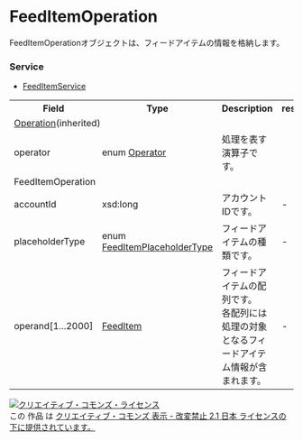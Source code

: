 # FeedItemOperation
FeedItemOperationオブジェクトは、フィードアイテムの情報を格納します。

### Service
+ [FeedItemService](../services/FeedItemService.md)

<table>
 <tr>
  <th>Field</th>
  <th>Type</th>
  <th>Description</th>
  <th>response</th>
  <th>get</th>
  <th>add</th>
  <th>set</th>
  <th>remove</th>
 </tr>
 <tr>
  <td colspan="8"><a href="./Operation.md">Operation</a>(inherited)</td>
 </tr>
 <tr>
  <td>operator</td>
  <td>enum <a href="./Operator.md">Operator</a></td>
  <td>処理を表す演算子です。</td>
  <td colspan="5"></td>
 </tr>
 <tr>
  <td colspan="8">FeedItemOperation</td>
 </tr>
 <tr>
  <td>accountId</td>
  <td>xsd:long</td>
  <td>アカウントIDです。</td>
  <td>-</td>
  <td>-</td>
  <td>Requirement</td>
  <td>Requirement</td>
  <td>Requirement</td>
 </tr>
 <tr>
  <td>placeholderType</td>
  <td>enum <a href="./FeedItemPlaceholderType.md">FeedItemPlaceholderType</a></td>
  <td>フィードアイテムの種類です。</td>
  <td>-</td>
  <td>-</td>
  <td>Requirement</td>
  <td>Requirement</td>
  <td>Requirement</td>
 </tr>
 <tr>
  <td>operand[1...2000]</td>
  <td><a href="./FeedItem.md">FeedItem</a></td>
  <td>フィードアイテムの配列です。<br>各配列には処理の対象となるフィードアイテム情報が含まれます。</td>
  <td>-</td>
  <td>-</td>
  <td>Requirement</td>
  <td>Requirement</td>
  <td>Requirement</td>
 </tr>
</table>

<a rel="license" href="http://creativecommons.org/licenses/by-nd/2.1/jp/"><img alt="クリエイティブ・コモンズ・ライセンス" style="border-width:0" src="https://i.creativecommons.org/l/by-nd/2.1/jp/88x31.png" /></a><br />この 作品 は <a rel="license" href="http://creativecommons.org/licenses/by-nd/2.1/jp/">クリエイティブ・コモンズ 表示 - 改変禁止 2.1 日本 ライセンスの下に提供されています。</a>
